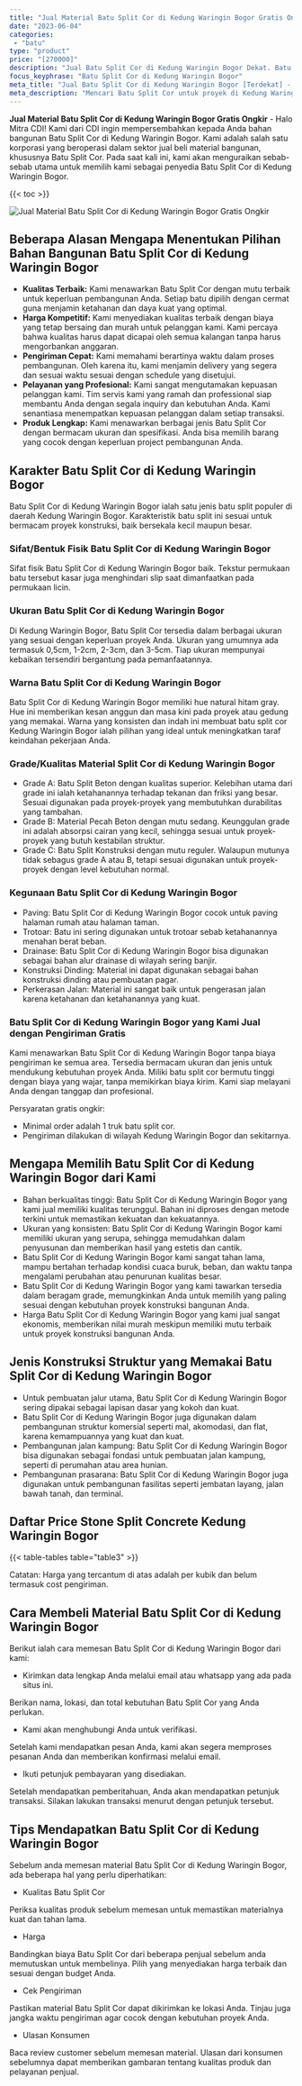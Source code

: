```yaml
---
title: "Jual Material Batu Split Cor di Kedung Waringin Bogor Gratis Ongkir"
date: "2023-06-04"
categories:
 - "batu"
type: "product"
price: "[270000]"
description: "Jual Batu Split Cor di Kedung Waringin Bogor Dekat. Batu Split Cor ini sering digunakan dalam proyek konstruksi sebagai campuran beton yang terpilih dan awet. Hubungi kami untuk informasi lebih lanjut."
focus_keyphrase: "Batu Split Cor di Kedung Waringin Bogor"
meta_title: "Jual Batu Split Cor di Kedung Waringin Bogor [Terdekat] - CDI"
meta_description: "Mencari Batu Split Cor untuk proyek di Kedung Waringin Bogor? Kami menyediakan Batu Split Cor berkualitas untuk material cor beton. Dapatkan penawaran terbaik sekarang."
---
```


**Jual Material Batu Split Cor di Kedung Waringin Bogor Gratis Ongkir** - Halo Mitra CDI! Kami dari CDI ingin mempersembahkan kepada Anda bahan bangunan Batu Split Cor di Kedung Waringin Bogor. Kami adalah salah satu korporasi yang beroperasi dalam sektor jual beli material bangunan, khususnya Batu Split Cor. Pada saat kali ini, kami akan menguraikan sebab-sebab utama untuk memilih kami sebagai penyedia Batu Split Cor di Kedung Waringin Bogor.

{{< toc >}}

![Jual Material Batu Split Cor di Kedung Waringin Bogor Gratis Ongkir](/images/batu/batu-split-28.jpg)

## Beberapa Alasan Mengapa Menentukan Pilihan Bahan Bangunan Batu Split Cor di Kedung Waringin Bogor

*   **Kualitas Terbaik:** Kami menawarkan Batu Split Cor dengan mutu terbaik untuk keperluan pembangunan Anda. Setiap batu dipilih dengan cermat guna menjamin ketahanan dan daya kuat yang optimal.
*   **Harga Kompetitif:** Kami menyediakan kualitas terbaik dengan biaya yang tetap bersaing dan murah untuk pelanggan kami. Kami percaya bahwa kualitas harus dapat dicapai oleh semua kalangan tanpa harus mengorbankan anggaran.
*   **Pengiriman Cepat:** Kami memahami berartinya waktu dalam proses pembangunan. Oleh karena itu, kami menjamin delivery yang segera dan sesuai waktu sesuai dengan schedule yang disetujui.
*   **Pelayanan yang Profesional:** Kami sangat mengutamakan kepuasan pelanggan kami. Tim servis kami yang ramah dan professional siap membantu Anda dengan segala inquiry dan kebutuhan Anda. Kami senantiasa menempatkan kepuasan pelanggan dalam setiap transaksi.
*   **Produk Lengkap:** Kami menawarkan berbagai jenis Batu Split Cor dengan bermacam ukuran dan spesifikasi. Anda bisa memilih barang yang cocok dengan keperluan project pembangunan Anda.

## Karakter Batu Split Cor di Kedung Waringin Bogor

Batu Split Cor di Kedung Waringin Bogor ialah satu jenis batu split populer di daerah Kedung Waringin Bogor. Karakteristik batu split ini sesuai untuk bermacam proyek konstruksi, baik bersekala kecil maupun besar.

### Sifat/Bentuk Fisik Batu Split Cor di Kedung Waringin Bogor

Sifat fisik Batu Split Cor di Kedung Waringin Bogor baik. Tekstur permukaan batu tersebut kasar juga menghindari slip saat dimanfaatkan pada permukaan licin.

### Ukuran Batu Split Cor di Kedung Waringin Bogor

Di Kedung Waringin Bogor, Batu Split Cor tersedia dalam berbagai ukuran yang sesuai dengan keperluan proyek Anda. Ukuran yang umumnya ada termasuk 0,5cm, 1-2cm, 2-3cm, dan 3-5cm. Tiap ukuran mempunyai kebaikan tersendiri bergantung pada pemanfaatannya.

### Warna Batu Split Cor di Kedung Waringin Bogor

Batu Split Cor di Kedung Waringin Bogor memiliki hue natural hitam gray. Hue ini memberikan kesan anggun dan masa kini pada proyek atau gedung yang memakai. Warna yang konsisten dan indah ini membuat batu split cor Kedung Waringin Bogor ialah pilihan yang ideal untuk meningkatkan taraf keindahan pekerjaan Anda.

### Grade/Kualitas Material Split Cor di Kedung Waringin Bogor

*   Grade A: Batu Split Beton dengan kualitas superior. Kelebihan utama dari grade ini ialah ketahanannya terhadap tekanan dan friksi yang besar. Sesuai digunakan pada proyek-proyek yang membutuhkan durabilitas yang tambahan.
*   Grade B: Material Pecah Beton dengan mutu sedang. Keunggulan grade ini adalah absorpsi cairan yang kecil, sehingga sesuai untuk proyek-proyek yang butuh kestabilan struktur.
*   Grade C: Batu Split Konstruksi dengan mutu reguler. Walaupun mutunya tidak sebagus grade A atau B, tetapi sesuai digunakan untuk proyek-proyek dengan level kebutuhan normal.

### Kegunaan Batu Split Cor di Kedung Waringin Bogor

*   Paving: Batu Split Cor di Kedung Waringin Bogor cocok untuk paving halaman rumah atau halaman taman.
*   Trotoar: Batu ini sering digunakan untuk trotoar sebab ketahanannya menahan berat beban.
*   Drainase: Batu Split Cor di Kedung Waringin Bogor bisa digunakan sebagai bahan alur drainase di wilayah sering banjir.
*   Konstruksi Dinding: Material ini dapat digunakan sebagai bahan konstruksi dinding atau pembuatan pagar.
*   Perkerasan Jalan: Material ini sangat baik untuk pengerasan jalan karena ketahanan dan ketahanannya yang kuat.

### Batu Split Cor di Kedung Waringin Bogor yang Kami Jual dengan Pengiriman Gratis

Kami menawarkan Batu Split Cor di Kedung Waringin Bogor tanpa biaya pengiriman ke semua area. Tersedia bermacam ukuran dan jenis untuk mendukung kebutuhan proyek Anda. Miliki batu split cor bermutu tinggi dengan biaya yang wajar, tanpa memikirkan biaya kirim. Kami siap melayani Anda dengan tanggap dan profesional.

Persyaratan gratis ongkir:

*   Minimal order adalah 1 truk batu split cor.
*   Pengiriman dilakukan di wilayah Kedung Waringin Bogor dan sekitarnya.

## Mengapa Memilih Batu Split Cor di Kedung Waringin Bogor dari Kami

*   Bahan berkualitas tinggi: Batu Split Cor di Kedung Waringin Bogor yang kami jual memiliki kualitas terunggul. Bahan ini diproses dengan metode terkini untuk memastikan kekuatan dan kekuatannya.
*   Ukuran yang konsisten: Batu Split Cor di Kedung Waringin Bogor kami memiliki ukuran yang serupa, sehingga memudahkan dalam penyusunan dan memberikan hasil yang estetis dan cantik.
*   Batu Split Cor di Kedung Waringin Bogor kami sangat tahan lama, mampu bertahan terhadap kondisi cuaca buruk, beban, dan waktu tanpa mengalami perubahan atau penurunan kualitas besar.
*   Batu Split Cor di Kedung Waringin Bogor yang kami tawarkan tersedia dalam beragam grade, memungkinkan Anda untuk memilih yang paling sesuai dengan kebutuhan proyek konstruksi bangunan Anda.
*   Harga Batu Split Cor di Kedung Waringin Bogor yang kami jual sangat ekonomis, memberikan nilai murah meskipun memiliki mutu terbaik untuk proyek konstruksi bangunan Anda.

## Jenis Konstruksi Struktur yang Memakai Batu Split Cor di Kedung Waringin Bogor

*   Untuk pembuatan jalur utama, Batu Split Cor di Kedung Waringin Bogor sering dipakai sebagai lapisan dasar yang kokoh dan kuat.
*   Batu Split Cor di Kedung Waringin Bogor juga digunakan dalam pembangunan struktur komersial seperti mal, akomodasi, dan flat, karena kemampuannya yang kuat dan kuat.
*   Pembangunan jalan kampung: Batu Split Cor di Kedung Waringin Bogor bisa digunakan sebagai fondasi untuk pembuatan jalan kampung, seperti di perumahan atau area hunian.
*   Pembangunan prasarana: Batu Split Cor di Kedung Waringin Bogor juga digunakan untuk pembangunan fasilitas seperti jembatan layang, jalan bawah tanah, dan terminal.

## Daftar Price Stone Split Concrete Kedung Waringin Bogor

{{< table-tables table="table3" >}}

Catatan: Harga yang tercantum di atas adalah per kubik dan belum termasuk cost pengiriman.

## Cara Membeli Material Batu Split Cor di Kedung Waringin Bogor

Berikut ialah cara memesan Batu Split Cor di Kedung Waringin Bogor dari kami:

*   Kirimkan data lengkap Anda melalui email atau whatsapp yang ada pada situs ini.

Berikan nama, lokasi, dan total kebutuhan Batu Split Cor yang Anda perlukan.
*   Kami akan menghubungi Anda untuk verifikasi.

Setelah kami mendapatkan pesan Anda, kami akan segera memproses pesanan Anda dan memberikan konfirmasi melalui email.
*   Ikuti petunjuk pembayaran yang disediakan.

Setelah mendapatkan pemberitahuan, Anda akan mendapatkan petunjuk transaksi. Silakan lakukan transaksi menurut dengan petunjuk tersebut.

## Tips Mendapatkan Batu Split Cor di Kedung Waringin Bogor

Sebelum anda memesan material Batu Split Cor di Kedung Waringin Bogor, ada beberapa hal yang perlu diperhatikan:

*   Kualitas Batu Split Cor

Periksa kualitas produk sebelum memesan untuk memastikan materialnya kuat dan tahan lama.
*   Harga

Bandingkan biaya Batu Split Cor dari beberapa penjual sebelum anda memutuskan untuk membelinya. Pilih yang menyediakan harga terbaik dan sesuai dengan budget Anda.
*   Cek Pengiriman

Pastikan material Batu Split Cor dapat dikirimkan ke lokasi Anda. Tinjau juga jangka waktu pengiriman agar cocok dengan kebutuhan proyek Anda.
*   Ulasan Konsumen

Baca review customer sebelum memesan material. Ulasan dari konsumen sebelumnya dapat memberikan gambaran tentang kualitas produk dan pelayanan penjual.